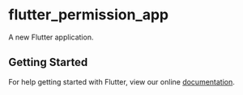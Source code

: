 # flutter_permission_app

A new Flutter application.

## Getting Started

For help getting started with Flutter, view our online
[documentation](https://flutter.io/).
